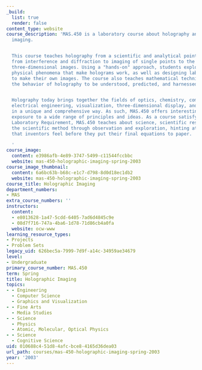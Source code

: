 ```yaml
---
_build:
  list: true
  render: false
content_type: website
course_description: 'MAS.450 is a laboratory course about holography and holographic
  imaging.


  This course teaches holography from a scientific and analytical point of view, moving
  from interference and diffraction to imaging of single points to the display of
  three-dimensional images. Using a "hands-on" approach, students explore the underlying
  physical phenomena that make holograms work, as well as designing laboratory setups
  to make their own images. The course also teaches mathematical techniques that allow
  the behavior of holography to be understood, predicted, and harnessed.


  Holography today brings together the fields of optics, chemistry, computer science,
  electrical engineering, visualization, three-dimensional display, and human perception
  in a unique and comprehensive way. As such, MAS.450 offers interesting and useful
  exposure to a wide range of principles and ideas. As a course satisfying the Institute
  Laboratory Requirement, MAS.450 teaches about science, scientific research, and
  the scientific method through observation and exploration, hinting at the excitement
  that inventors feel before they put their final equations to paper.

  '
course_image:
  content: e3986afb-4e89-3747-5499-c11544fccbbc
  website: mas-450-holographic-imaging-spring-2003
course_image_thumbnail:
  content: 6a6bc63b-b68c-e1c7-d798-8d0d18ec1db2
  website: mas-450-holographic-imaging-spring-2003
course_title: Holographic Imaging
department_numbers:
- MAS
extra_course_numbers: ''
instructors:
  content:
  - e8013628-1a47-5cdd-6405-7ad6d4845c9e
  - 08d7f716-747a-4ba6-1d78-71d86cb4a0fa
  website: ocw-www
learning_resource_types:
- Projects
- Problem Sets
legacy_uid: 626bec5a-7999-7d9f-a14c-34959ae34679
level:
- Undergraduate
primary_course_number: MAS.450
term: Spring
title: Holographic Imaging
topics:
- - Engineering
  - Computer Science
  - Graphics and Visualization
- - Fine Arts
  - Media Studies
- - Science
  - Physics
  - Atomic, Molecular, Optical Physics
- - Science
  - Cognitive Science
uid: 010688c4-51d8-4afc-bce8-4165d36dea03
url_path: courses/mas-450-holographic-imaging-spring-2003
year: '2003'
---
```

